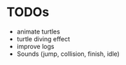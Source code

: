 # TODOs

- animate turtles
- turtle diving effect
- improve logs
- Sounds (jump, collision, finish, idle)
